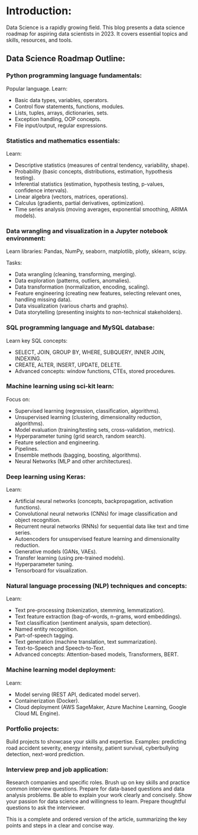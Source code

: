 <!DOCTYPE html>
<html lang="en">
<head>
    <meta charset="UTF-8">
    <meta name="viewport" content="width=device-width, initial-scale=1.0">
        <title>A Complete Data Science Roadmap to Follow in 2023</title>
</head>
<body>
<h1>Introduction:</h1>
<p>Data Science is a rapidly growing field. This blog presents a data science roadmap for aspiring data scientists in 2023. It covers essential topics and skills, resources, and tools.</p>
<h2>Data Science Roadmap Outline:</h2>
<h3>Python programming language fundamentals:</h3>

<p>Popular language. Learn:</p>
    <ul>
        <li>Basic data types, variables, operators.</li>
        <li>Control flow statements, functions, modules.</li>
        <li>Lists, tuples, arrays, dictionaries, sets.</li>
        <li>Exception handling, OOP concepts.</li>
        <li>File input/output, regular expressions.</li>
    </ul>

<h3>Statistics and mathematics essentials:</h3>

<p>Learn:</p>
<ul>
        <li>Descriptive statistics (measures of central tendency, variability, shape).</li>
        <li>Probability (basic concepts, distributions, estimation, hypothesis testing).</li>
        <li>Inferential statistics (estimation, hypothesis testing, p-values, confidence intervals).</li>
        <li>Linear algebra (vectors, matrices, operations).</li>
        <li>Calculus (gradients, partial derivatives, optimization).</li>
        <li>Time series analysis (moving averages, exponential smoothing, ARIMA models).</li>
    </ul>

<h3>Data wrangling and visualization in a Jupyter notebook environment:</h3>

<p>Learn libraries: Pandas, NumPy, seaborn, matplotlib, plotly, sklearn, scipy.</p>
    <p>Tasks:</p>
    <ul>
        <li>Data wrangling (cleaning, transforming, merging).</li>
        <li>Data exploration (patterns, outliers, anomalies).</li>
        <li>Data transformation (normalization, encoding, scaling).</li>
        <li>Feature engineering (creating new features, selecting relevant ones, handling missing data).</li>
        <li>Data visualization (various charts and graphs).</li>
        <li>Data storytelling (presenting insights to non-technical stakeholders).</li>
    </ul>

<h3>SQL programming language and MySQL database:</h3>

<p>Learn key SQL concepts:</p>
    <ul>
        <li>SELECT, JOIN, GROUP BY, WHERE, SUBQUERY, INNER JOIN, INDEXING.</li>
        <li>CREATE, ALTER, INSERT, UPDATE, DELETE.</li>
        <li>Advanced concepts: window functions, CTEs, stored procedures.</li>
    </ul>

<h3>Machine learning using sci-kit learn:</h3>

<p>Focus on:</p>
    <ul>
        <li>Supervised learning (regression, classification, algorithms).</li>
        <li>Unsupervised learning (clustering, dimensionality reduction, algorithms).</li>
        <li>Model evaluation (training/testing sets, cross-validation, metrics).</li>
        <li>Hyperparameter tuning (grid search, random search).</li>
        <li>Feature selection and engineering.</li>
        <li>Pipelines.</li>
        <li>Ensemble methods (bagging, boosting, algorithms).</li>
        <li>Neural Networks (MLP and other architectures).</li>
    </ul>

<h3>Deep learning using Keras:</h3>

<p>Learn:</p>
    <ul>
        <li>Artificial neural networks (concepts, backpropagation, activation functions).</li>
        <li>Convolutional neural networks (CNNs) for image classification and object recognition.</li>
        <li>Recurrent neural networks (RNNs) for sequential data like text and time series.</li>
        <li>Autoencoders for unsupervised feature learning and dimensionality reduction.</li>
        <li>Generative models (GANs, VAEs).</li>
        <li>Transfer learning (using pre-trained models).</li>
        <li>Hyperparameter tuning.</li>
        <li>Tensorboard for visualization.</li>
    </ul>

<h3>Natural language processing (NLP) techniques and concepts:</h3>

<p>Learn:</p>
    <ul>
        <li>Text pre-processing (tokenization, stemming, lemmatization).</li>
        <li>Text feature extraction (bag-of-words, n-grams, word embeddings).</li>
        <li>Text classification (sentiment analysis, spam detection).</li>
        <li>Named entity recognition.</li>
        <li>Part-of-speech tagging.</li>
        <li>Text generation (machine translation, text summarization).</li>
        <li>Text-to-Speech and Speech-to-Text.</li>
        <li>Advanced concepts: Attention-based models, Transformers, BERT.</li>
    </ul>

<h3>Machine learning model deployment:</h3>

<p>Learn:</p>
    <ul>
        <li>Model serving (REST API, dedicated model server).</li>
        <li>Containerization (Docker).</li>
        <li>Cloud deployment (AWS SageMaker, Azure Machine Learning, Google Cloud ML Engine).</li>
    </ul>

<h3>Portfolio projects:</h3>

<p>Build projects to showcase your skills and expertise. Examples: predicting road accident severity, energy intensity, patient survival, cyberbullying detection, next-word prediction.</p>

<h3>Interview prep and job application:</h3>
    <p>Research companies and specific roles. Brush up on key skills and practice common interview questions. Prepare for data-based questions and data analysis problems. Be able to explain your work clearly and concisely. Show your passion for data science and willingness to learn. Prepare thoughtful questions to ask the interviewer.</p>

<p>This is a complete and ordered version of the article, summarizing the key points and steps in a clear and concise way.</p>

</body>
</html>

